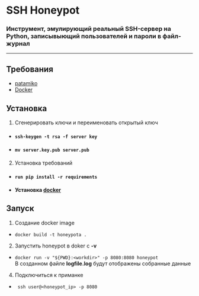 # SSH Honeypot
### Инструмент, эмулирующий реальный SSH-сервер на Python, записывыющий пользователей и пароли в файл-журнал
___
## Требования
- [patamiko](https://www.paramiko.org/)
- [Docker](https://www.docker.com)

## Установка

1. Сгенерировать ключи и переименовать открытый ключ
- #### ` ssh-keygen -t rsa -f server key `
- #### ` mv server.key.pub server.pub `
2. Установка требований 
- #### `run pip install -r requirements `
-   #### Установка [docker](https://docs.docker.com/engine/install/ubuntu/)
## Запуск
1. Создание docker image
- ` docker build -t honeypota . `
2. Запустить honeypot в doker c **-v**
- `docker run -v "${PWD}:<workdir>" -p 8080:8080 honeypot `  
 В созданном файле **logfile.log** будут отображены собранные данные
4. Подключиться к приманке
- ` ssh user@<honeypot_ip> -p 8080`


